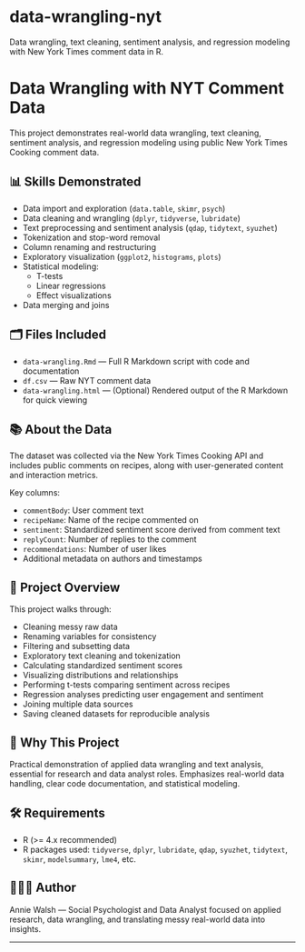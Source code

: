 # data-wrangling-nyt
Data wrangling, text cleaning, sentiment analysis, and regression modeling with New York Times comment data in R.

# Data Wrangling with NYT Comment Data

This project demonstrates real-world data wrangling, text cleaning, sentiment analysis, and regression modeling using public New York Times Cooking comment data.

## 📊 Skills Demonstrated

- Data import and exploration (`data.table`, `skimr`, `psych`)
- Data cleaning and wrangling (`dplyr`, `tidyverse`, `lubridate`)
- Text preprocessing and sentiment analysis (`qdap`, `tidytext`, `syuzhet`)
- Tokenization and stop-word removal
- Column renaming and restructuring
- Exploratory visualization (`ggplot2`, `histograms`, `plots`)
- Statistical modeling:
  - T-tests
  - Linear regressions
  - Effect visualizations
- Data merging and joins

## 🗂 Files Included

- `data-wrangling.Rmd` — Full R Markdown script with code and documentation
- `df.csv` — Raw NYT comment data
- `data-wrangling.html` — (Optional) Rendered output of the R Markdown for quick viewing

## 📚 About the Data

The dataset was collected via the New York Times Cooking API and includes public comments on recipes, along with user-generated content and interaction metrics.

Key columns:
- `commentBody`: User comment text
- `recipeName`: Name of the recipe commented on
- `sentiment`: Standardized sentiment score derived from comment text
- `replyCount`: Number of replies to the comment
- `recommendations`: Number of user likes
- Additional metadata on authors and timestamps

## 🎯 Project Overview

This project walks through:
- Cleaning messy raw data
- Renaming variables for consistency
- Filtering and subsetting data
- Exploratory text cleaning and tokenization
- Calculating standardized sentiment scores
- Visualizing distributions and relationships
- Performing t-tests comparing sentiment across recipes
- Regression analyses predicting user engagement and sentiment
- Joining multiple data sources
- Saving cleaned datasets for reproducible analysis

## 🚀 Why This Project

Practical demonstration of applied data wrangling and text analysis, essential for research and data analyst roles. Emphasizes real-world data handling, clear code documentation, and statistical modeling.

## 🛠 Requirements

- R (>= 4.x recommended)  
- R packages used: `tidyverse`, `dplyr`, `lubridate`, `qdap`, `syuzhet`, `tidytext`, `skimr`, `modelsummary`, `lme4`, etc.

## 👩🏻‍💻 Author

Annie Walsh — Social Psychologist and Data Analyst focused on applied research, data wrangling, and translating messy real-world data into insights.

---

